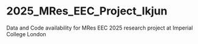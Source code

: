 # 2025_MRes_EEC_Project_Ikjun
Data and Code availability for MRes EEC 2025 research project at Imperial College London

